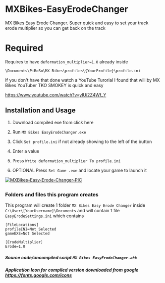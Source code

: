 # MXBikes-EasyErodeChanger
MX Bikes Easy Erode Changer. Super quick and easy to set your track erode multiplier so you can get back on the track

# Required
Requires to have ```deformation_multiplier=1.0``` already inside 

```\Documents\PiBoSo\MX Bikes\profiles\{YourProfile}\profile.ini```

If you don't have that done watch a
YouTube Turorial I found that will by MX Bikes YouTuber TKO SMOKEY is quick and easy
<p><a href="/https://www.youtube.com/watch?v=ylUi2Z4Wf_Y" title="title">https://www.youtube.com/watch?v=ylUi2Z4Wf_Y</a></p>


## Installation and Usage
1) Download compiled exe from click here

2) Run ```MX Bikes EasyErodeChanger.exe``` 

3) Click ``Set profile.ini`` if not already showing to the left of the button

4) Enter a value

5) Press ```Write deformation_multiplier To profile.ini```

6) OPTIONAL Press ```Set Game .exe``` and locate your game to launch it 

<a href="https://ibb.co/ZGdLD1R"><img src="https://i.ibb.co/ZGdLD1R/MXBikes-Easy-Erode-Changer-PIC.png" alt="MXBikes-Easy-Erode-Changer-PIC" border="0"></a>


##
### Folders and files this program creates
This program will create 1 folder ```MX Bikes Easy Erode Changer``` inside ```C:\User\[YourUsername]\Documents``` and will contain 1 file ```EasyErodeSettings.ini``` which contains
```
[FileLocations]
profileINI=Not Selected
gameEXE=Not Selected

[ErodeMultiplier]
Erode=1.0
```
##### Source code/uncompiled script ```MX Bikes EasyErodeChanger.ahk```
##### Application Icon for compiled version downloaded from google https://fonts.google.com/icons
